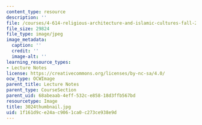 ```yaml
---
content_type: resource
description: ''
file: /courses/4-614-religious-architecture-and-islamic-cultures-fall-2002/1f161d9ce24ac9061ca0c273ce938e9d_3024thumbnail.jpg
file_size: 29824
file_type: image/jpeg
image_metadata:
  caption: ''
  credit: ''
  image-alt: ''
learning_resource_types:
- Lecture Notes
license: https://creativecommons.org/licenses/by-nc-sa/4.0/
ocw_type: OCWImage
parent_title: Lecture Notes
parent_type: CourseSection
parent_uid: 68abeaab-4eff-532c-e858-18d3ffb567bd
resourcetype: Image
title: 3024thumbnail.jpg
uid: 1f161d9c-e24a-c906-1ca0-c273ce938e9d
---
```

